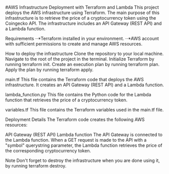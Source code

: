 #AWS Infrastructure Deployment with Terraform and Lambda
This project deploys the AWS infrastructure using Terraform. The main purpose of this infrastructure is to retrieve the price of a cryptocurrency token using the Coingecko API. The infrastructure includes an API Gateway (REST API) and a Lambda function.

Requirements
⋅⋅*Terraform installed in your environment.
⋅⋅*AWS account with sufficient permissions to create and manage AWS resources.

How to deploy the infrastructure
Clone the repository to your local machine.
Navigate to the root of the project in the terminal.
Initialize Terraform by running terraform init.
Create an execution plan by running terraform plan.
Apply the plan by running terraform apply.


main.tf
This file contains the Terraform code that deploys the AWS infrastructure. It creates an API Gateway (REST API) and a Lambda function.

lambda_function.py
This file contains the Python code for the Lambda function that retrieves the price of a cryptocurrency token.

variables.tf
This file contains the Terraform variables used in the main.tf file.

Deployment Details
The Terraform code creates the following AWS resources:

API Gateway (REST API)
Lambda function
The API Gateway is connected to the Lambda function. When a GET request is made to the API with a "symbol" querystring parameter, the Lambda function retrieves the price of the corresponding cryptocurrency token.

Note
Don't forget to destroy the infrastructure when you are done using it, by running terraform destroy.
